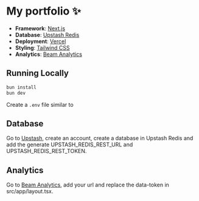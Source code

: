 # My portfolio ✨

- **Framework**: [Next.js](https://nextjs.org/)
- **Database**: [Upstash Redis](https://upstash.com/)
- **Deployment**: [Vercel](https://vercel.com)
- **Styling**: [Tailwind CSS](https://tailwindcss.com)
- **Analytics**: [Beam Analytics](https://beamanalytics.io/)

## Running Locally

```bash
bun install
bun dev
```

Create a `.env` file similar to 
## Database 

Go to [Upstash](https://upstash.com/), create an account, create a database in Upstash Redis and add the generate UPSTASH_REDIS_REST_URL and UPSTASH_REDIS_REST_TOKEN.

## Analytics

Go to [Beam Analytics](https://beamanalytics.io/), add your url and replace the data-token in src/app/layout.tsx.
